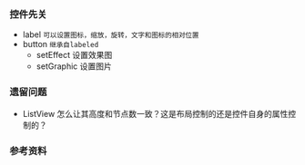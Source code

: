 
### 控件先关
+ label `可以设置图标，缩放，旋转，文字和图标的相对位置`
+ button `继承自labeled`
    + setEffect 设置效果图
    + setGraphic 设置图片


### 遗留问题
+ ListView 怎么让其高度和节点数一致？这是布局控制的还是控件自身的属性控制的？

### 参考资料
